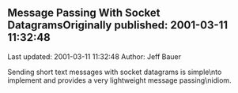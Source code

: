 ## Message Passing With Socket DatagramsOriginally published: 2001-03-11 11:32:48 
Last updated: 2001-03-11 11:32:48 
Author: Jeff Bauer 
 
Sending short text messages with socket datagrams is simple\nto implement and provides a very lightweight message passing\nidiom.